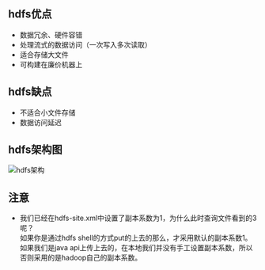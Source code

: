 ## hdfs优点
- 数据冗余、硬件容错
- 处理流式的数据访问（一次写入多次读取）
- 适合存储大文件
- 可构建在廉价机器上

## hdfs缺点
- 不适合小文件存储
- 数据访问延迟

## hdfs架构图
![hdfs架构](https://hadoop.apache.org/docs/stable/hadoop-project-dist/hadoop-hdfs/images/hdfsarchitecture.png)

## 注意
- 我们已经在hdfs-site.xml中设置了副本系数为1，为什么此时查询文件看到的3呢？  
如果你是通过hdfs shell的方式put的上去的那么，才采用默认的副本系数1。如果我们是java api上传上去的，在本地我们并没有手工设置副本系数，所以否则采用的是hadoop自己的副本系数。
